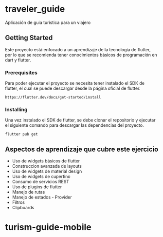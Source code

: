 # traveler_guide

Aplicación de guia turística para un viajero

## Getting Started

Este proyecto está enfocado a un aprendizaje de la tecnología de flutter, por lo que se recomienda tener conocimientos básicos de programación en dart y flutter.

### Prerequisites

Para poder ejecutar el proyecto se necesita tener instalado el SDK de flutter, el cual se puede descargar desde la página oficial de flutter.

```
https://flutter.dev/docs/get-started/install
```

### Installing

Una vez instalado el SDK de flutter, se debe clonar el repositorio y ejecutar el siguiente comando para descargar las dependencias del proyecto.

```
flutter pub get
```

## Aspectos de aprendizaje que cubre este ejercicio

* Uso de widgets básicos de flutter
* Construccion avanzada de layouts
* Uso de widgets de material design
* Uso de widgets de cupertino
* Consumo de servicios REST
* Uso de plugins de flutter
* Manejo de rutas
* Manejo de estados - Provider
* Filtros 
* Clipboards
# turism-guide-mobile
